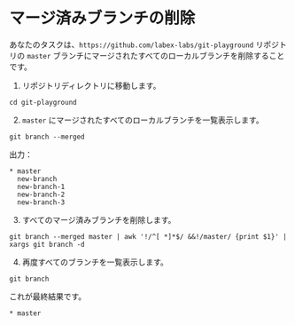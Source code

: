 # マージ済みブランチの削除

あなたのタスクは、`https://github.com/labex-labs/git-playground` リポジトリの `master` ブランチにマージされたすべてのローカルブランチを削除することです。

1. リポジトリディレクトリに移動します。

```shell
cd git-playground
```

2. `master` にマージされたすべてのローカルブランチを一覧表示します。

```shell
git branch --merged
```

出力：

```
* master
  new-branch
  new-branch-1
  new-branch-2
  new-branch-3
```

3. すべてのマージ済みブランチを削除します。

```shell
git branch --merged master | awk '!/^[ *]*$/ &&!/master/ {print $1}' | xargs git branch -d
```

4. 再度すべてのブランチを一覧表示します。

```shell
git branch
```

これが最終結果です。

```
* master
```

